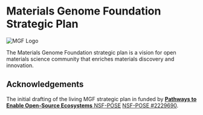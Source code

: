 # Materials Genome Foundation Strategic Plan

![MGF Logo](https://avatars.githubusercontent.com/u/71715171?s=100&v=4 "Materials Genome Foundation")

The Materials Genome Foundation strategic plan is a vision for open materials science community that enriches materials discovery and innovation.​

## Acknowledgements

The initial drafting of the living MGF strategic plan in funded by [__Pathways to Enable Open-Source Ecosystems__ NSF-<abbr title="Pathways to Enable Open-Source Ecosystems">POSE</abbr>][POSE] [NSF-POSE #2229690][2229690].

[POSE]: https://www.nsf.gov/pubs/2022/nsf22572/nsf22572.htm
[2229690]: https://www.nsf.gov/awardsearch/showAward?AWD_ID=2229690 "A Path to Sustaining a New Open-Source Ecosystem for Materials Science"
